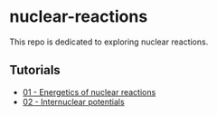 # nuclear-reactions

This repo is dedicated to exploring nuclear reactions.

## Tutorials

- [01 - Energetics of nuclear reactions](01-nuclear-energetics.ipynb)
- [02 - Internuclear potentials](02-internuclear-potentials.ipynb)
